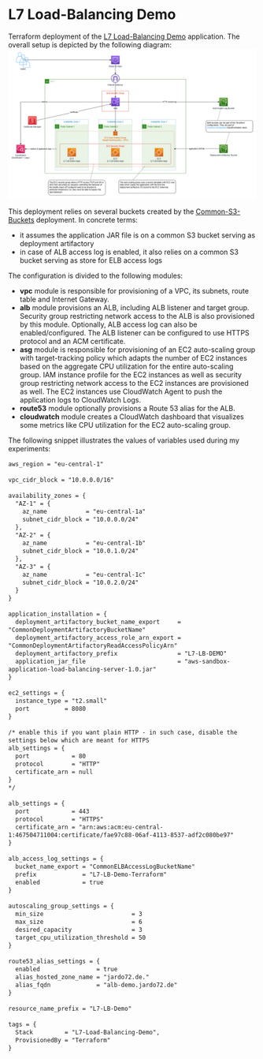 # L7 Load-Balancing Demo
Terraform deployment of the [L7 Load-Balancing Demo](../../L7-Load-Balancing) application. The overall setup is depicted by the following diagram:
![application-diagram](./diagram.png)

This deployment relies on several buckets created by the [Common-S3-Buckets](../../Common-S3-Buckets) deployment. In concrete terms:
* it assumes the application JAR file is on a common S3 bucket serving as deployment artifactory
* in case of ALB access log is enabled, it also relies on a common S3 bucket serving as store for ELB access logs

The configuration is divided to the following modules:
* **vpc** module is responsible for provisioning of a VPC, its subnets, route table and Internet Gateway.
* **alb** module provisions an ALB, including ALB listener and target group. Security group restricting network access to the ALB is also provisioned by this module. Optionally, ALB access log can also be enabled/configured. The ALB listener can be configured to use HTTPS protocol and an ACM certificate.
* **asg** module is responsible for provisioning of an EC2 auto-scaling group with target-tracking policy which adapts the number of EC2 instances based on the aggregate CPU utilization for the entire auto-scaling group. IAM instance profile for the EC2 instances as well as security group restricting network access to the EC2 instances are provisioned as well. The EC2 instances use CloudWatch Agent to push the application logs to CloudWatch Logs.
* **route53** module optionally provisions a Route 53 alias for the ALB.
* **cloudwatch** module creates a CloudWatch dashboard that visualizes some metrics like CPU utilization for the EC2 auto-scaling group.

The following snippet illustrates the values of variables used during my experiments:

```hcl
aws_region = "eu-central-1"

vpc_cidr_block = "10.0.0.0/16"

availability_zones = {
  "AZ-1" = {
    az_name           = "eu-central-1a"
    subnet_cidr_block = "10.0.0.0/24"
  },
  "AZ-2" = {
    az_name           = "eu-central-1b"
    subnet_cidr_block = "10.0.1.0/24"
  },
  "AZ-3" = {
    az_name           = "eu-central-1c"
    subnet_cidr_block = "10.0.2.0/24"
  }
}

application_installation = {
  deployment_artifactory_bucket_name_export     = "CommonDeploymentArtifactoryBucketName"
  deployment_artifactory_access_role_arn_export = "CommonDeploymentArtifactoryReadAccessPolicyArn"
  deployment_artifactory_prefix                 = "L7-LB-DEMO"
  application_jar_file                          = "aws-sandbox-application-load-balancing-server-1.0.jar"
}

ec2_settings = {
  instance_type = "t2.small"
  port          = 8080
}

/* enable this if you want plain HTTP - in such case, disable the settings below which are meant for HTTPS
alb_settings = {
  port            = 80
  protocol        = "HTTP"
  certificate_arn = null
}
*/

alb_settings = {
  port            = 443
  protocol        = "HTTPS"
  certificate_arn = "arn:aws:acm:eu-central-1:467504711004:certificate/fae97c88-06af-4113-8537-adf2c080be97"
}

alb_access_log_settings = {
  bucket_name_export = "CommonELBAccessLogBucketName"
  prefix             = "L7-LB-Demo-Terraform"
  enabled            = true
}

autoscaling_group_settings = {
  min_size                         = 3
  max_size                         = 6
  desired_capacity                 = 3
  target_cpu_utilization_threshold = 50
}

route53_alias_settings = {
  enabled                = true
  alias_hosted_zone_name = "jardo72.de."
  alias_fqdn             = "alb-demo.jardo72.de"
}

resource_name_prefix = "L7-LB-Demo"

tags = {
  Stack         = "L7-Load-Balancing-Demo",
  ProvisionedBy = "Terraform"
}
```
